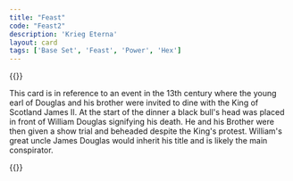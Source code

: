 ```yaml
---
title: "Feast"
code: "Feast2"
description: 'Krieg Eterna'
layout: card
tags: ['Base Set', 'Feast', 'Power', 'Hex']
---
```

{{<card-detail-page title="Feast2" artwork="A Boyar Wedding Feast by Konstantin Makovsky (1883)" >}}
<p class="rule-paragraph">
This card is in reference to an event in the 13th century where the young earl of Douglas and his brother were invited to dine with the King of Scotland James II. At the start of the dinner a black bull's head was placed in front of William Douglas signifying his death. He and his Brother were then given a show trial and beheaded despite the King's protest. William's great uncle James Douglas would inherit his title and is likely the main conspirator.
</p>
{{</card-detail-page>}}